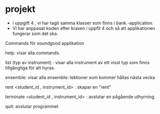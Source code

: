 # projekt

* i uppgift 4 , vi har tagit samma klasser som finns i bank -application. 
* Vi har anppasat koden efter kraven i uppfit 4 och så att applikationen fungerar som det ska. 


Commands för soundgood applikation

help:  visar alla commands.


list   (typ av instrument) :  visar alla instrument av ett visst typ som finns tillgängliga för att hyras.
  
ensemble:  visar alla ensemble: lektioner som kommer hållas nästa vecka
  
 rent <student_id , instrument_id> :  skapar en "rent"
 
  terminate <student_id , instrument_id> : avslutar en pågående uthyrning. 
  
  quit: avslutar programmet 
